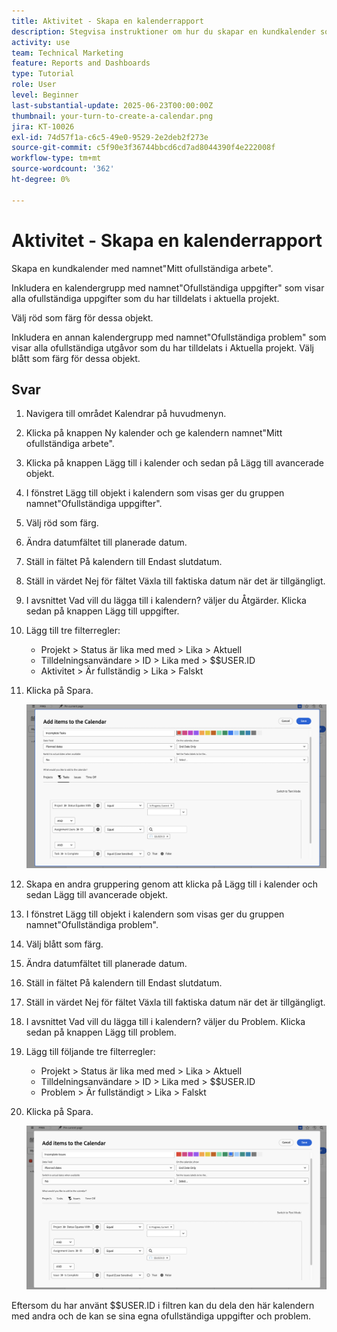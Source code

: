 ```yaml
---
title: Aktivitet - Skapa en kalenderrapport
description: Stegvisa instruktioner om hur du skapar en kundkalender som visar dina ofullständiga uppgifter och problem.
activity: use
team: Technical Marketing
feature: Reports and Dashboards
type: Tutorial
role: User
level: Beginner
last-substantial-update: 2025-06-23T00:00:00Z
thumbnail: your-turn-to-create-a-calendar.png
jira: KT-10026
exl-id: 74d57f1a-c6c5-49e0-9529-2e2deb2f273e
source-git-commit: c5f90e3f36744bbcd6cd7ad8044390f4e222008f
workflow-type: tm+mt
source-wordcount: '362'
ht-degree: 0%

---
```


# Aktivitet - Skapa en kalenderrapport

Skapa en kundkalender med namnet&quot;Mitt ofullständiga arbete&quot;.

Inkludera en kalendergrupp med namnet&quot;Ofullständiga uppgifter&quot; som visar alla ofullständiga uppgifter som du har tilldelats i aktuella projekt.

Välj röd som färg för dessa objekt.

Inkludera en annan kalendergrupp med namnet&quot;Ofullständiga problem&quot; som visar alla ofullständiga utgåvor som du har tilldelats i Aktuella projekt. Välj blått som färg för dessa objekt.

## Svar

1. Navigera till området Kalendrar på huvudmenyn.
1. Klicka på knappen Ny kalender och ge kalendern namnet&quot;Mitt ofullständiga arbete&quot;.
1. Klicka på knappen Lägg till i kalender och sedan på Lägg till avancerade objekt.
1. I fönstret Lägg till objekt i kalendern som visas ger du gruppen namnet&quot;Ofullständiga uppgifter&quot;.
1. Välj röd som färg.
1. Ändra datumfältet till planerade datum.
1. Ställ in fältet På kalendern till Endast slutdatum.
1. Ställ in värdet Nej för fältet Växla till faktiska datum när det är tillgängligt.
1. I avsnittet Vad vill du lägga till i kalendern? väljer du Åtgärder. Klicka sedan på knappen Lägg till uppgifter.
1. Lägg till tre filterregler:

   * Projekt > Status är lika med med > Lika > Aktuell
   * Tilldelningsanvändare > ID > Lika med > $$USER.ID
   * Aktivitet > Är fullständig > Lika > Falskt

1. Klicka på Spara.

   ![En bild av skärmen som lägger till objekt i en kalender](assets/calendar-activity-1.png)

1. Skapa en andra gruppering genom att klicka på Lägg till i kalender och sedan Lägg till avancerade objekt.
1. I fönstret Lägg till objekt i kalendern som visas ger du gruppen namnet&quot;Ofullständiga problem&quot;.
1. Välj blått som färg.
1. Ändra datumfältet till planerade datum.
1. Ställ in fältet På kalendern till Endast slutdatum.
1. Ställ in värdet Nej för fältet Växla till faktiska datum när det är tillgängligt.
1. I avsnittet Vad vill du lägga till i kalendern? väljer du Problem. Klicka sedan på knappen Lägg till problem.
1. Lägg till följande tre filterregler:

   * Projekt > Status är lika med med > Lika > Aktuell
   * Tilldelningsanvändare > ID > Lika med > $$USER.ID
   * Problem > Är fullständigt > Lika > Falskt

1. Klicka på Spara.

   ![En bild av skärmen som lägger till objekt i en kalender](assets/calendar-activity-2.png)

Eftersom du har använt $$USER.ID i filtren kan du dela den här kalendern med andra och de kan se sina egna ofullständiga uppgifter och problem.
